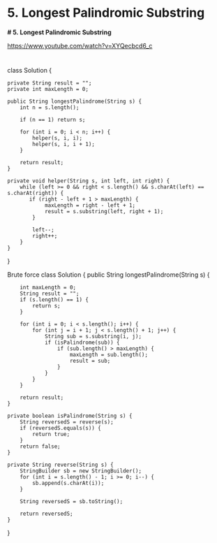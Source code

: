 # 5. Longest Palindromic Substring

**# 5. Longest Palindromic Substring**

https://www.youtube.com/watch?v=XYQecbcd6_c 
# 

class Solution {
    
    private String result = "";
    private int maxLength = 0;
    
    public String longestPalindrome(String s) {
        int n = s.length();
        
        if (n == 1) return s;
        
        for (int i = 0; i < n; i++) {
            helper(s, i, i); 
            helper(s, i, i + 1);          
        }
        
        return result;
    }
    
    private void helper(String s, int left, int right) {
        while (left >= 0 && right < s.length() && s.charAt(left) == s.charAt(right)) {
           if (right - left + 1 > maxLength) {
                maxLength = right - left + 1;
                result = s.substring(left, right + 1);
            }  
            
            left--;
            right++;        
        }           
    }
}

Brute force 
 class Solution {
    public String longestPalindrome(String s) {
        
        int maxLength = 0;
        String result = "";
        if (s.length() == 1) {
            return s;
        }
        
        for (int i = 0; i < s.length(); i++) {
            for (int j = i + 1; j < s.length() + 1; j++) {
                String sub = s.substring(i, j);
                if (isPalindrome(sub)) {
                    if (sub.length() > maxLength) {
                        maxLength = sub.length();
                        result = sub;
                    }
                }   
            }
        }
        
        return result;
    }
    
    private boolean isPalindrome(String s) {
        String reversedS = reverse(s);
        if (reversedS.equals(s)) {
            return true;
        }
        return false;
    }
    
    private String reverse(String s) {
        StringBuilder sb = new StringBuilder();
        for (int i = s.length() - 1; i >= 0; i--) {
            sb.append(s.charAt(i));
        }
        
        String reversedS = sb.toString();
        
        return reversedS;
    }
}
